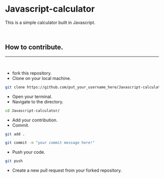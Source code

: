 # Javascript-calculator
This is a simple calculator built in Javascript.

<br />

## How to contribute.
***
<br />

* fork this repository. 
* Clone on your local machine.

```bash
git clone https://github.com/put_your_username_here/Javascript-calculator.git
```

* Open your terminal. 
* Navigate to the directory.

```bash
cd Javascript-calculator/
```
* Add your contribution. 
* Commit.

```bash
git add .
```
```bash
git commit -m "your commit message here!"
```
* Push your code.

```bash
git push 
```

* Create a new pull request from your forked repository.
